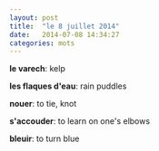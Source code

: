 ```yaml
---
layout: post
title:  "le 8 juillet 2014"
date:   2014-07-08 14:34:27
categories: mots
---
```


**le varech**: kelp

**les flaques d'eau**: rain puddles

**nouer**: to tie, knot

**s'accouder**: to learn on one's elbows

**bleuir**: to turn blue
